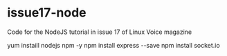 # issue17-node
Code for the NodeJS tutorial in issue 17 of Linux Voice magazine

yum instaill nodejs npm -y
npm install express --save
npm install socket.io
